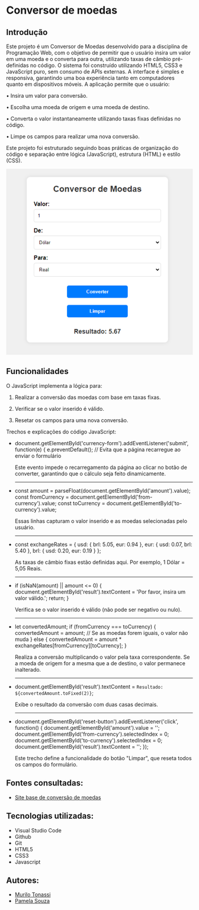 # Conversor de moedas
 
## Introdução
 
Este projeto é um Conversor de Moedas desenvolvido para a disciplina de Programação Web, com o objetivo de permitir que o usuário insira um valor em uma moeda e o converta para outra, utilizando taxas de câmbio pré-definidas no código. O sistema foi construído utilizando HTML5, CSS3 e JavaScript puro, sem consumo de APIs externas. A interface é simples e responsiva, garantindo uma boa experiência tanto em computadores quanto em dispositivos móveis.
A aplicação permite que o usuário:
 
• Insira um valor para conversão.
 
• Escolha uma moeda de origem e uma moeda de destino.
 
• Converta o valor instantaneamente utilizando taxas fixas definidas no código.
 
• Limpe os campos para realizar uma nova conversão.
 
Este projeto foi estruturado seguindo boas práticas de organização do código e separação entre lógica (JavaScript), estrutura (HTML) e estilo (CSS).
 
<img src= "img1.png">

## Funcionalidades
 
O JavaScript implementa a lógica para:
1. Realizar a conversão das moedas com base em taxas fixas.
 
2. Verificar se o valor inserido é válido.
 
3. Resetar os campos para uma nova conversão.
 
Trechos e explicações do código JavaScript:
 
- document.getElementById('currency-form').addEventListener('submit', function(e) {
    e.preventDefault();  // Evita que a página recarregue ao enviar o formulário
 
    Este evento impede o recarregamento da página ao clicar no botão de converter, garantindo que o cálculo seja feito dinamicamente.
    <hr>
 
- const amount = parseFloat(document.getElementById('amount').value);
    const fromCurrency = document.getElementById('from-currency').value;
    const toCurrency = document.getElementById('to-currency').value;
 
    Essas linhas capturam o valor inserido e as moedas selecionadas pelo usuário.
    <hr>
 
- const exchangeRates = {
    usd: { brl: 5.05, eur: 0.94 },
    eur: { usd: 0.07, brl: 5.40 },
    brl: { usd: 0.20, eur: 0.19 }
};
     
     As taxas de câmbio fixas estão definidas aqui. Por exemplo, 1 Dólar = 5,05 Reais.
     <hr>
 
 - if (isNaN(amount) || amount <= 0) {
    document.getElementById('result').textContent = 'Por favor, insira um valor válido.';
    return;
}
   
    Verifica se o valor inserido é válido (não pode ser negativo ou nulo).
    <hr>
 
 
- let convertedAmount;
if (fromCurrency === toCurrency) {
    convertedAmount = amount;  // Se as moedas forem iguais, o valor não muda
} else {
    convertedAmount = amount * exchangeRates[fromCurrency][toCurrency];
}
   
    Realiza a conversão multiplicando o valor pela taxa correspondente. Se a moeda de origem for a mesma que a de destino, o valor permanece inalterado.
    <hr>
 
 
- document.getElementById('result').textContent = `Resultado: ${convertedAmount.toFixed(2)}`;
 
   
    Exibe o resultado da conversão com duas casas decimais.
    <hr>
 
 
- document.getElementById('reset-button').addEventListener('click', function() {
    document.getElementById('amount').value = '';
    document.getElementById('from-currency').selectedIndex = 0;
    document.getElementById('to-currency').selectedIndex = 0;
    document.getElementById('result').textContent = '';
});
 
   
    Este trecho define a funcionalidade do botão "Limpar", que reseta todos os campos do formulário.
 
## Fontes consultadas:
 
- [Site base de conversão de moedas](https://www.bcb.gov.br/conversao)
 
 
 ## Tecnologias utilizadas:
- Visual Studio Code
 - Github
 - Git
 - HTML5
 - CSS3
 - Javascript
 
  ## Autores:
- [Murilo Tonassi](https://github.com/murilo-tonassi)
- [Pamela Souza](https://github.com/PamelaSouzaSilva)

 